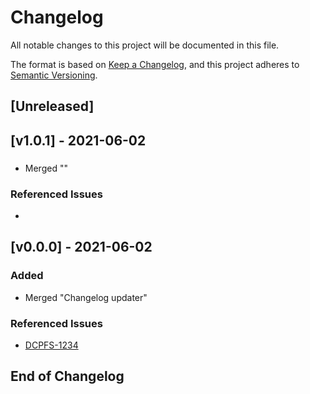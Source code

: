 # Changelog
All notable changes to this project will be documented in this file.

The format is based on [Keep a Changelog](https://keepachangelog.com/en/1.0.0/),
and this project adheres to [Semantic Versioning](https://semver.org/spec/v2.0.0.html).

## [Unreleased]

## [v1.0.1] - 2021-06-02
### 
- Merged ""
### Referenced Issues
- [](https://github.com/KrogerWalt/action-update-changelog/issues/)


## [v0.0.0] - 2021-06-02
### Added
- Merged "Changelog updater"
### Referenced Issues
- [DCPFS-1234](https://github.com/KrogerWalt/action-update-changelog/issues/DCPFS-1234)


## End of Changelog

